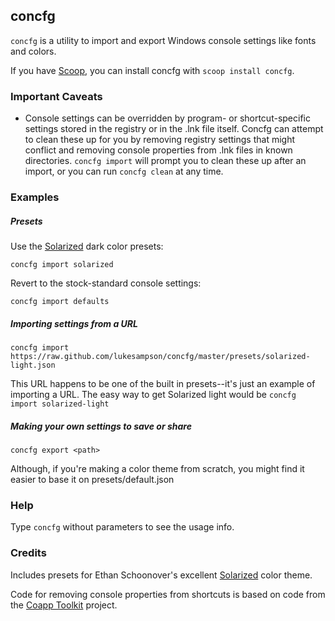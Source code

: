 ## concfg

`concfg` is a utility to import and export Windows console settings like fonts and colors.

If you have [Scoop](http://scoop.sh), you can install concfg with `scoop install concfg`.

### Important Caveats
* Console settings can be overridden by program- or shortcut-specific settings stored in the registry or in the .lnk file itself. Concfg can attempt to clean these up for you by removing registry settings that might conflict and removing console properties from .lnk files in known directories. `concfg import` will prompt you to clean these up after an import, or you can run `concfg clean` at any time. 

### Examples

##### Presets
Use the [Solarized](http://ethanschoonover.com/solarized) dark color presets:
```
concfg import solarized
```

Revert to the stock-standard console settings:
```
concfg import defaults
```

##### Importing settings from a URL

```
concfg import https://raw.github.com/lukesampson/concfg/master/presets/solarized-light.json

```
This URL happens to be one of the built in presets--it's just an example of importing a URL. The easy way to get Solarized light would be `concfg import solarized-light`

##### Making your own settings to save or share

```
concfg export <path>
```

Although, if you're making a color theme from scratch, you might find it easier to base it on presets/default.json

### Help

Type `concfg` without parameters to see the usage info.

### Credits
Includes presets for Ethan Schoonover's excellent [Solarized](http://ethanschoonover.com/solarized) color theme.

Code for removing console properties from shortcuts is based on code from the [Coapp Toolkit](https://github.com/coapp/coapp) project.

